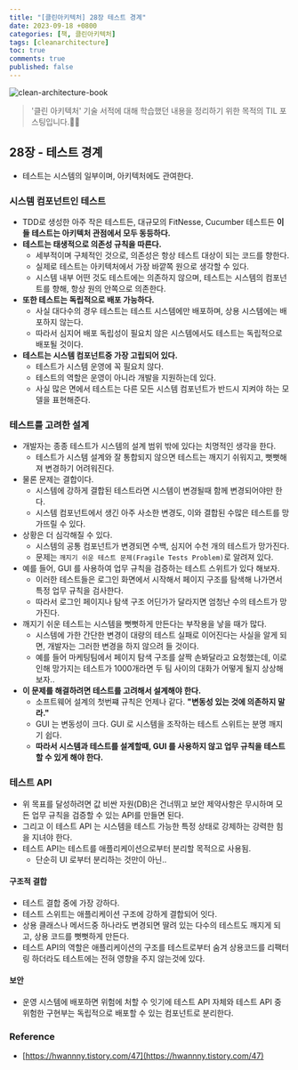 ```yaml
---
title: "[클린아키텍처] 28장 테스트 경계"
date: 2023-09-18 +0800
categories: [책, 클린아키텍처]
tags: [cleanarchitecture]
toc: true
comments: true
published: false
---
```


![clean-architecture-book](https://github.com/jeonyoungho/jeonyoungho.github.io/assets/44339530/5d90a988-4e1c-4f9c-b36b-28755aef9fff)

> '클린 아키텍처' 기술 서적에 대해 학습했던 내용을 정리하기 위한 목적의 TIL 포스팅입니다.🙆‍♂️

## 28장 - 테스트 경계

- 테스트는 시스템의 일부이며, 아키텍처에도 관여한다.

### 시스템 컴포넌트인 테스트
- TDD로 생성한 아주 작은 테스트든, 대규모의 FitNesse, Cucumber 테스트든 **이들 테스트는 아키텍처 관점에서 모두 동등하다.**
- **테스트는 태생적으로 의존성 규칙을 따른다.**
  - 세부적이며 구체적인 것으로, 의존성은 항상 테스트 대상이 되는 코드를 향한다.
  - 실제로 테스트는 아키텍처에서 가장 바깥쪽 원으로 생각할 수 있다.
  - 시스템 내부 어떤 것도 테스트에는 의존하지 않으며, 테스트는 시스템의 컴포넌트를 향해, 항상 원의 안쪽으로 의존한다.
- **또한 테스트는 독립적으로 배포 가능하다.**
  - 사실 대다수의 경우 테스트는 테스트 시스템에만 배포하며, 상용 시스템에는 배포하지 않는다.
  - 따라서 심지어 배포 독립성이 필요치 않은 시스템에서도 테스트는 독립적으로 배포될 것이다.
- **테스트는 시스템 컴포넌트중 가장 고립되어 있다.**
  - 테스트가 시스템 운영에 꼭 필요치 않다.
  - 테스트의 역할은 운영이 아니라 개발을 지원하는데 있다.
  - 사실 많은 면에서 테스트는 다른 모든 시스템 컴포넌트가 반드시 지켜야 하는 모델을 표현해준다.

### 테스트를 고려한 설계
- 개발자는 종종 테스트가 시스템의 설계 범위 밖에 있다는 치명적인 생각을 한다.
  - 테스트가 시스템 설계와 잘 통합되지 않으면 테스트는 깨지기 쉬워지고, 뻣뻣해져 변경하기 어려워진다.
- 물론 문제는 결합이다.
  - 시스템에 강하게 결합된 테스트라면 시스템이 변경될때 함께 변경되어야만 한다.
  - 시스템 컴포넌트에서 생긴 아주 사소한 변경도, 이와 결합된 수많은 테스트를 망가뜨릴 수 있다.
- 상황은 더 심각해질 수 있다.
  - 시스템의 공통 컴포넌트가 변경되면 수백, 심지어 수천 개의 테스트가 망가진다.
  - 문제는 `깨지기 쉬운 테스트 문제(Fragile Tests Problem)`로 알려져 있다.
- 예를 들어, GUI 를 사용하여 업무 규칙을 검증하는 테스트 스위트가 있다 해보자.
  - 이러한 테스트들은 로그인 화면에서 시작해서 페이지 구조를 탐색해 나가면서 특정 업무 규칙을 검사한다.
  - 따라서 로그인 페이지나 탐색 구조 어딘가가 달라지면 엄청난 수의 테스트가 망가진다.
- 깨지기 쉬운 테스트는 시스템을 뻣뻣하게 만든다는 부작용을 낳을 때가 많다.
  - 시스템에 가한 간단한 변경이 대량의 테스트 실패로 이어진다는 사실을 알게 되면, 개발자는 그러한 변경을 하지 않으려 들 것이다.
  - 예를 들어 마케팅팀에서 페이지 탐색 구조를 살짝 손봐달라고 요청했는데, 이로 인해 망가지는 테스트가 1000개라면 두 팀 사이의 대화가 어떻게 될지 상상해보자..
- **이 문제를 해결하려면 테스트를 고려해서 설계해야 한다.**
  - 소프트웨어 설계의 첫번쨰 규칙은 언제나 같다. **"변동성 있는 것에 의존하지 말라."**
  - GUI 는 변동성이 크다. GUI 로 시스템을 조작하는 테스트 스위트는 분명 깨지기 쉽다.
  - **따라서 시스템과 테스트를 설계할때, GUI 를 사용하지 않고 업무 규칙을 테스트할 수 있게 해야 한다.**

### 테스트 API
- 위 목표를 달성하려면 값 비싼 자원(DB)은 건너뛰고 보안 제약사항은 무시하며 모든 업무 규칙을 검증할 수 있는 API를 만들면 된다.
- 그리고 이 테스트 API 는 시스템을 테스트 가능한 특정 상태로 강제하는 강력한 힘을 지녀야 한다.
- 테스트 API는 테스트를 애플리케이션으로부터 분리할 목적으로 사용됨.
  - 단순히 UI 로부터 분리하는 것만이 아닌..

#### 구조적 결합
- 테스트 결합 중에 가장 강하다.
- 테스트 스위트는 애플리케이션 구조에 강하게 결합되어 잇다.
- 상용 클래스나 메서드중 하나라도 변경되면 딸려 있는 다수의 테스트도 깨지게 되고, 상용 코드를 뻣뻣하게 만든다.
- 테스트 API의 역할은 애플리케이션의 구조를 테스트로부터 숨겨 상용코드를 리팩터링 하더라도 테스트에는 전혀 영향을 주지 않는것에 있다.

#### 보안
- 운영 시스템에 배포하면 위험에 처할 수 잇기에 테스트 API 자체와 테스트 API 중 위험한 구현부는 독립적으로 배포할 수 있는 컴포넌트로 분리한다.


### Reference
- [https://hwannny.tistory.com/47](https://hwannny.tistory.com/47)
